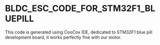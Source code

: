 # BLDC_ESC_CODE_FOR_STM32F1_BLUEPILL
This code is generated using CooCox IDE, dedicated to STM32F1 blue pill development board, it works perfectly fine with our motor.
